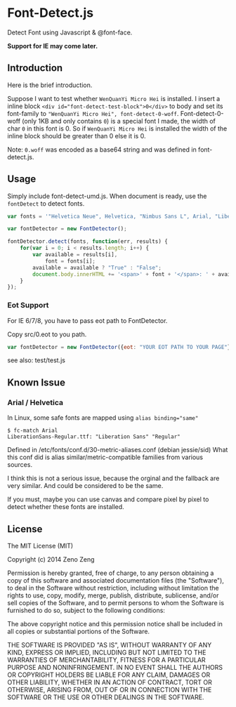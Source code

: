 # Font-Detect.js

Detect Font using Javascript & @font-face.

**Support for IE may come later.**

## Introduction

Here is the brief introduction.

Suppose I want to test whether `WenQuanYi Micro Hei` is installed.
I insert a inline block `<div id="font-detect-test-block">0</div>` to body and set its font-family to `"WenQuanYi Micro Hei", font-detect-0-woff`. Font-detect-0-woff (only 1KB and only contains `0`) is a special font I made, the width of char `0` in this font is 0. So if `WenQuanYi Micro Hei` is installed the width of the inline block should be greater than 0 else it is 0.

Note: `0.woff` was encoded as a base64 string and was defined in font-detect.js.

## Usage

Simply include font-detect-umd.js.
When document is ready,
use the `fontDetect` to detect fonts.

```javascript
var fonts = '"Helvetica Neue", Helvetica, "Nimbus Sans L", Arial, "Liberation Sans", "Hiragino Sans GB", "Source Han Sans CN Normal", "Microsoft YaHei", "Wenquanyi Micro Hei", "WenQuanYi Zen Hei", "ST Heiti", SimHei, "WenQuanYi Zen Hei Sharp"'.replace(/"/g, '').split(', ');

var fontDetector = new FontDetector();

fontDetector.detect(fonts, function(err, results) {
    for(var i = 0; i < results.length; i++) {
        var available = results[i],
            font = fonts[i];
        available = available ? "True" : "False";
        document.body.innerHTML += '<span>' + font + '</span>: ' + available + '<br>';
    }
});
```

### Eot Support

For IE 6/7/8, you have to pass eot path to FontDetector.

Copy src/0.eot to you path.

```javascript
var fontDetector = new FontDetector({eot: "YOUR EOT PATH TO YOUR PAGE"});
```

see also: test/test.js

## Known Issue

### Arial / Helvetica

In Linux, some safe fonts are mapped using `alias binding="same"`
```
$ fc-match Arial 
LiberationSans-Regular.ttf: "Liberation Sans" "Regular"
```

Defined in /etc/fonts/conf.d/30-metric-aliases.conf (debian jessie/sid)
What this conf did is alias similar/metric-compatible families from various sources.

I think this is not a serious issue, because the orginal and the fallback are very similar. And could be considered to be the same.

If you must, maybe you can use canvas and compare pixel by pixel to detect whether these fonts are installed.

## License

The MIT License (MIT)

Copyright (c) 2014 Zeno Zeng

Permission is hereby granted, free of charge, to any person obtaining a copy
of this software and associated documentation files (the "Software"), to deal
in the Software without restriction, including without limitation the rights
to use, copy, modify, merge, publish, distribute, sublicense, and/or sell
copies of the Software, and to permit persons to whom the Software is
furnished to do so, subject to the following conditions:

The above copyright notice and this permission notice shall be included in
all copies or substantial portions of the Software.

THE SOFTWARE IS PROVIDED "AS IS", WITHOUT WARRANTY OF ANY KIND, EXPRESS OR
IMPLIED, INCLUDING BUT NOT LIMITED TO THE WARRANTIES OF MERCHANTABILITY,
FITNESS FOR A PARTICULAR PURPOSE AND NONINFRINGEMENT. IN NO EVENT SHALL THE
AUTHORS OR COPYRIGHT HOLDERS BE LIABLE FOR ANY CLAIM, DAMAGES OR OTHER
LIABILITY, WHETHER IN AN ACTION OF CONTRACT, TORT OR OTHERWISE, ARISING FROM,
OUT OF OR IN CONNECTION WITH THE SOFTWARE OR THE USE OR OTHER DEALINGS IN
THE SOFTWARE.
